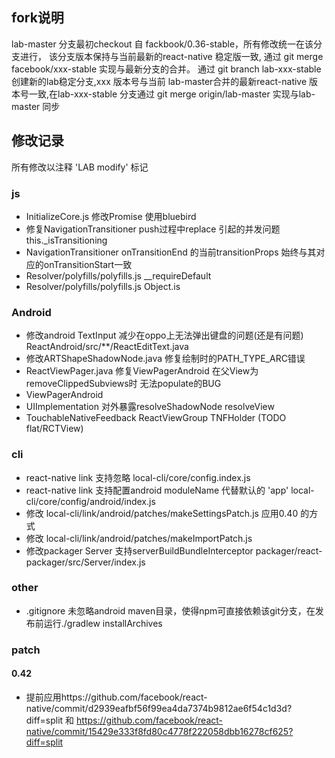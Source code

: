 ## fork说明
lab-master 分支最初checkout 自 fackbook/0.36-stable，所有修改统一在该分支进行，
该分支版本保持与当前最新的react-native 稳定版一致,
通过 git merge facebook/xxx-stable
实现与最新分支的合并。
通过 git branch lab-xxx-stable 创建新的lab稳定分支,xxx 版本号与当前
lab-master合并的最新react-native 版本号一致,在lab-xxx-stable 分支通过
git merge origin/lab-master 实现与lab-master 同步

## 修改记录
所有修改以注释 'LAB modify'  标记
### js
* InitializeCore.js 修改Promise 使用bluebird
* 修复NavigationTransitioner push过程中replace 引起的并发问题this._isTransitioning
* NavigationTransitioner onTransitionEnd 的当前transitionProps 始终与其对应的onTransitionStart一致
* Resolver/polyfills/polyfills.js __requireDefault
* Resolver/polyfills/polyfills.js Object.is
### Android
* 修改android TextInput 减少在oppo上无法弹出键盘的问题(还是有问题) ReactAndroid/src/**/ReactEditText.java
* 修改ARTShapeShadowNode.java 修复绘制时的PATH_TYPE_ARC错误
* ReactViewPager.java 修复ViewPagerAndroid 在父View为removeClippedSubviews时 无法populate的BUG
* ViewPagerAndroid 
* UIImplementation 对外暴露resolveShadowNode resolveView
* TouchableNativeFeedback ReactViewGroup TNFHolder (TODO flat/RCTView)
### cli
* react-native link 支持忽略 local-cli/core/config.index.js
* react-native link 支持配置android moduleName 代替默认的 'app' local-cli/core/config/android/index.js
* 修改 local-cli/link/android/patches/makeSettingsPatch.js 应用0.40 的方式
* 修改 local-cli/link/android/patches/makeImportPatch.js
* 修改packager Server 支持serverBuildBundleInterceptor  packager/react-packager/src/Server/index.js
### other
* .gitignore 未忽略android maven目录，使得npm可直接依赖该git分支，在发布前运行./gradlew installArchives
### patch
#### 0.42
* 提前应用https://github.com/facebook/react-native/commit/d2939eafbf56f99ea4da7374b9812ae6f54c1d3d?diff=split 和 https://github.com/facebook/react-native/commit/15429e333f8fd80c4778f222058dbb16278cf625?diff=split